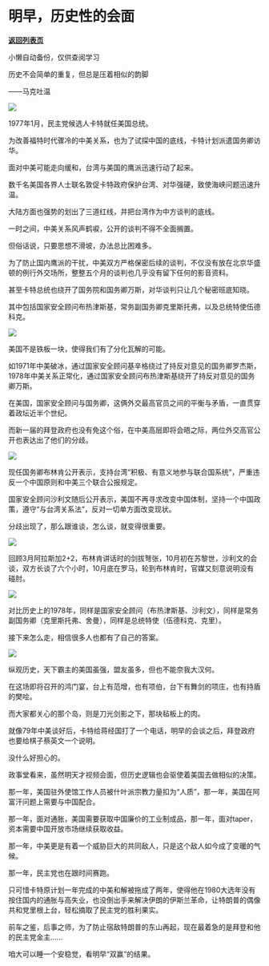 # 明早，历史性的会面

[**返回列表页**](/gzh/政事堂2019)

小懒自动备份，仅供查阅学习

历史不会简单的重复，但总是压着相似的韵脚

——马克吐温  

  

![](https://mmbiz.qpic.cn/mmbiz_jpg/rxhS23yu8cO7ibmnyERJnuibcjWDqk0Ta3yiaJKPynznGovNyQOgZIcaQxc8qcD7TiaBIibml5iaLPdHOgzOJhOaNCWA/640?wx_fmt=jpeg)

  

1977年1月，民主党候选人卡特就任美国总统。

  

为改善福特时代骤冷的中美关系，也为了试探中国的底线，卡特计划派遣国务卿访华。

  

面对中美可能走向缓和，台湾与美国的鹰派迅速行动了起来。

  

数千名美国各界人士联名敦促卡特政府保护台湾、对华强硬，致使海峡问题迅速升温。

  

大陆方面也强势的划出了三道红线，并把台湾作为中方谈判的底线。

  

一时之间，中美关系风声鹤唳，公开的谈判不得不全面搁置。

  

但俗话说，只要思想不滑坡，办法总比困难多。  

  

为了防止国内鹰派的干扰，中美双方严格保密后续的谈判，不仅没有放在北京华盛顿的例行外交场所，整整五个月的谈判也几乎没有留下任何的影音资料。  

  

甚至卡特总统也绕开了国务院和国务卿万斯，对华谈判只让几个秘密班底知晓。

  

其中包括国家安全顾问布热津斯基，常务副国务卿克里斯托弗，以及总统特使伍德科克。

  

![](https://mmbiz.qpic.cn/mmbiz_png/rxhS23yu8cO7ibmnyERJnuibcjWDqk0Ta3IehSiaqWO9gV9e4da8sPR8AWZD02KrGE9icyW3U1QvXb8Fk6X8r7icmhg/640?wx_fmt=png)

  

美国不是铁板一块，使得我们有了分化瓦解的可能。

  

如1971年中美破冰，通过国家安全顾问基辛格绕过了持反对意见的国务卿罗杰斯，1978年中美关系正常化，通过国家安全顾问布热津斯基绕开了持反对意见的国务卿万斯。  

  

在美国，国家安全顾问与国务卿，这俩外交最高官员之间的平衡与矛盾，一直贯穿着政坛近半个世纪。

  

而新一届的拜登政府也没有免这个俗，在中美高层即将会晤之际，两位外交高官公开也表达出了他们的分歧。  

  

![](https://mmbiz.qpic.cn/mmbiz_png/rxhS23yu8cO7ibmnyERJnuibcjWDqk0Ta3SdpRSebD9h6hnfGebjXBgEVBAYFtk9akibTs9Pr35W9fB2fVEnGp0sw/640?wx_fmt=png)

  

现任国务卿布林肯公开表示，支持台湾“积极、有意义地参与联合国系统”，严重违反一个中国原则和中美三个联合公报规定。

  

国家安全顾问沙利文随后公开表示，美国不再寻求改变中国体制，坚持一个中国政策，遵守“与台湾关系法”，反对一切单方面改变现状。

  

分歧出现了，那么跟谁谈，怎么谈，就变得很重要。

  

![](https://mmbiz.qpic.cn/mmbiz_jpg/rxhS23yu8cO7ibmnyERJnuibcjWDqk0Ta32nJxwsAwnD36wrPuUFLomwy1ZDF8hR3xVFnJtPAHFhjvZm2kUnslSg/640?wx_fmt=jpeg)

  

回顾3月阿拉斯加2+2，布林肯讲话时的剑拔弩张，10月初在苏黎世，沙利文的会谈，双方长谈了六个小时，10月底在罗马，轮到布林肯时，官媒又刻意说明没有碰肘。

  

![](https://mmbiz.qpic.cn/mmbiz_jpg/rxhS23yu8cO7ibmnyERJnuibcjWDqk0Ta3GUrksAHibnPhD6O4VIIXpFsbVgzdialEAwX35s5B4OzeyQJEicRXTjqHw/640?wx_fmt=jpeg)

  

对比历史上的1978年，同样是国家安全顾问（布热津斯基、沙利文），同样是常务副国务卿（克里斯托弗、舍曼），同样是总统特使（伍德科克、克里）。

  

接下来怎么走，相信很多人也都有了自己的答案。

  

![](https://mmbiz.qpic.cn/mmbiz_png/rxhS23yu8cO7ibmnyERJnuibcjWDqk0Ta3eTSPrPBG163ZazVLpjmCsPPIwtLCDVLnvicRXS4SqGyia8DQiaiaALiblQQ/640?wx_fmt=png)

  

纵观历史，天下霸主的美国虽强，盟友虽多，但也不能奈我大汉何。

  

在这场即将召开的鸿门宴，台上有范增，也有项伯，台下有舞剑的项庄，也有持盾的樊哙。

  

而大家都关心的那个岛，则是刀光剑影之下，那块毡板上的肉。

  

就像79年中美谈好后，卡特给蒋经国打了一个电话，明早的会谈之后，拜登政府也要给棋子蔡英文一个说明。

  

没什么好担心的。  

  

政事堂看来，虽然明天才视频会面，但历史逻辑也会驱使着美国去做相似的决策。

  

那一年，美国驻外使馆工作人员被什叶派宗教力量扣为“人质”，那一年，美国在阿富汗问题上需要与中国配合。  

  

那一年，面对通胀，美国需要获取中国廉价的工业制成品，那一年，面对taper，资本需要中国开放市场继续获取收益。

  

那一年，中美更是有着一个威胁巨大的共同敌人，只是这个敌人如今成了变暖的气候。

  

那一年，民主党也在跟时间赛跑。  

  

只可惜卡特原计划一年完成的中美和解被拖成了两年，使得他在1980大选年没有按住国内的通胀与高失业，也没倒出手来解决伊朗的伊斯兰革命，让特朗普的偶像共和党里根上台，轻松摘取了民主党的胜利果实。

  

前车之鉴，后事之师，为了防止宿敌特朗普的东山再起，现在最着急的是拜登和他的民主党金主......

  

咱大可以睡一个安稳觉，看明早“双赢”的结果。  

  

